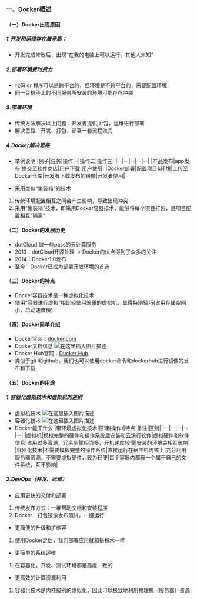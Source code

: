 
### 一、Docker概述

#### （一）Docker出现原因
##### 1.开发和运维存在着矛盾：
* 开发完成修改后，出现“在我的电脑上可以运行，其他人未知”  

##### 2.部署环境费时费力
* 代码 or 程序可以是跨平台的，但环境是不跨平台的，需要配置环境
* 同一台机子上的不同服务所安装的环境可能存在冲突

##### 3.部署环境
* 传统方法解决以上问题：开发者提供jar包，运维进行部署
* 解决思路：开发、打包、部署一套流程做完

##### 4.Docker解决思路
* 举例说明
|例子|任务|操作一|操作二|操作三|
|--|--|--|--|--|
|产品发布|app发布|提交至软件商店|用户下载|用户使用|
|Docker部署|配置项目&环境|上传至Docker仓库|开发者下载发布的镜像|开发者使用|

* 采用类似“集装箱”的技术
1. 传统环境配置相互之间会产生影响，导致出现冲突
2. 采用“集装箱”技术，即采用Docker容器技术，能够将每个项目打包，是项目配置相互“隔离”

#### （二）Docker的发展历史
* dotCloud:做一些pass的云计算服务
* 2013：dotCloud开源处理 -> Docker的优点得到了众多的关注
* 2014：Docker1.0发布
* 至今：Docker已成为部署开发环境的首选

#### （三）Docker的特点
* Docker容器技术是一种虚拟化技术
* 使用“容器进行虚拟”相比较使用笨重的虚拟机，显得特别轻巧(占用存储空间小，启动速度快)

#### （四）Docker简单介绍
* Docker官网：[docker.com](https://www.docker.com/)
* Docker文档信息 
![在这里插入图片描述](https://img-blog.csdnimg.cn/20200901205342251.png?x-oss-process=image/watermark,type_ZmFuZ3poZW5naGVpdGk,shadow_10,text_aHR0cHM6Ly9ibG9nLmNzZG4ubmV0L1BldGVyVmVn,size_16,color_FFFFFF,t_70#pic_center)
* Docker Hub官网：[Ducker Hub](https://www.hub.docer.com/)
* 类似于git 和github，我们也可以使用docker命令和dockerhub进行镜像的发布和下载

#### （五）Docker的用途
##### 1.容器化虚拟技术和虚拟机的差别
* 虚拟机技术
![在这里插入图片描述](https://img-blog.csdnimg.cn/20200901205359245.png?x-oss-process=image/watermark,type_ZmFuZ3poZW5naGVpdGk,shadow_10,text_aHR0cHM6Ly9ibG9nLmNzZG4ubmV0L1BldGVyVmVn,size_16,color_FFFFFF,t_70#pic_center)
* 容器化技术
![在这里插入图片描述](https://img-blog.csdnimg.cn/20200901205416695.png?x-oss-process=image/watermark,type_ZmFuZ3poZW5naGVpdGk,shadow_10,text_aHR0cHM6Ly9ibG9nLmNzZG4ubmV0L1BldGVyVmVn,size_16,color_FFFFFF,t_70#pic_center)
* Docker能干什么
|带环境虚拟化技术|原理(操作)|特点|备注|区别|
|--|--|--|--|--|
|虚拟机|模拟完整的硬件和操作系统后安装和云溪行软件|虚拟硬件和软件信息|占用过多资源，冗余步骤相当多，开机速度较慢|安装的环境会相互影响|
|容器化技术|不需要模拟完整的操作系统|直接运行在宿主机内核上|充分利用服务器资源，不需要虚拟硬件，较为轻便|每个容器内都有一个属于自己的文件系统，互不影响|

##### 2.DevOps（开发、运维）
* 应用更快的交付和部署
1. 传统发布方式：一堆帮助文档和安装程序
2. Docker：打包镜像发布测试，一键运行  

* 更简便的升级和扩缩容
1. 使用Docker之后，我们部署应用就和搭积木一样

* 更简单的系统运维
1. 在容器化，开发、测试环境都是高度一致的

* 更高效的计算资源利用
1. 容器化技术是内核级别的虚拟化，因此可以极致地利用物理机（服务器）资源